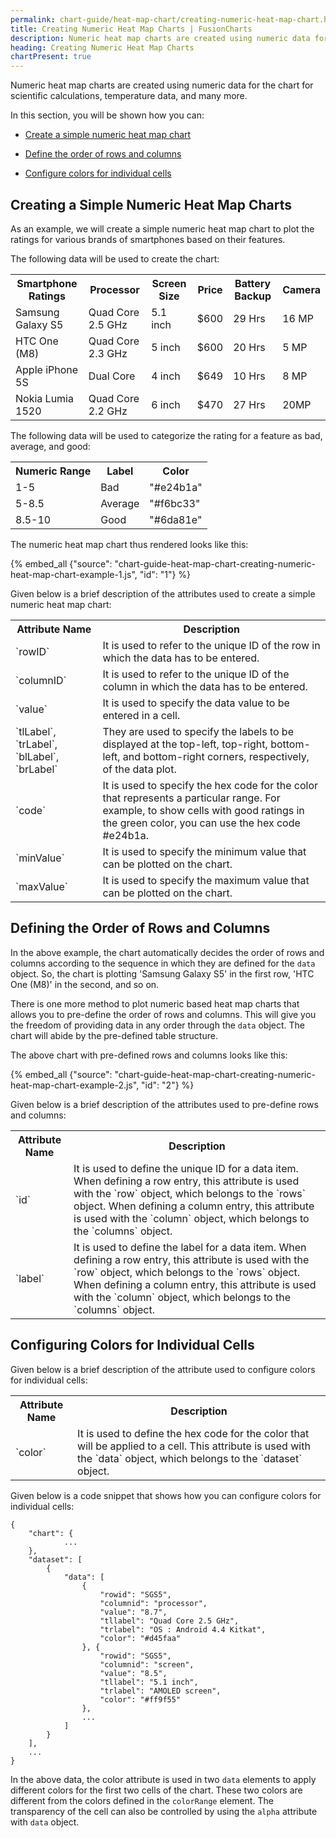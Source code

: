 ```yaml
---
permalink: chart-guide/heat-map-chart/creating-numeric-heat-map-chart.html
title: Creating Numeric Heat Map Charts | FusionCharts
description: Numeric heat map charts are created using numeric data for the chart for scientific calculations, temperature data, and many more.
heading: Creating Numeric Heat Map Charts
chartPresent: true
---
```


Numeric heat map charts are created using numeric data for the chart for scientific calculations, temperature data, and many more.

In this section, you will be shown how you can:

* <a href="{{ site.baseurl }}chart-guide/heat-map-chart/creating-numeric-heat-map-chart.html#creating-a-simple-numeric-heat-map-charts">Create a simple numeric heat map chart</a>

* <a href="{{ site.baseurl }}chart-guide/heat-map-chart/creating-numeric-heat-map-chart.html#defining-the-order-of-rows-and-columns">Define the order of rows and columns</a>

* <a href="{{ site.baseurl }}chart-guide/heat-map-chart/creating-numeric-heat-map-chart.html#configuring-colors-for-individual-cells">Configure colors for individual cells</a>

## Creating a Simple Numeric Heat Map Charts

As an example, we will create a simple numeric heat map chart to plot the ratings for various brands of smartphones based on their features.

The following data will be used to create the chart:

<table>
  <tr>
    <th>Smartphone Ratings</th>
    <th>Processor</th>
    <th>Screen Size</th>
    <th>Price</th>
    <th>Battery Backup</th>
    <th>Camera</th>
  </tr>
  <tr>
    <td>Samsung Galaxy S5</td>
    <td>Quad Core 2.5 GHz</td>
    <td>5.1 inch</td>
    <td>$600</td>
    <td>29 Hrs</td>
    <td>16 MP</td>
  </tr>
  <tr>
    <td>HTC One (M8)</td>
    <td>Quad Core 2.3 GHz</td>
    <td>5 inch</td>
    <td>$600</td>
    <td>20 Hrs</td>
    <td>5 MP</td>
  </tr>
  <tr>
    <td>Apple iPhone 5S</td>
    <td>Dual Core</td>
    <td>4 inch</td>
    <td>$649</td>
    <td>10 Hrs</td>
    <td>8 MP</td>
  </tr>
  <tr>
    <td>Nokia Lumia 1520</td>
    <td>Quad Core 2.2 GHz</td>
    <td>6 inch</td>
    <td>$470</td>
    <td>27 Hrs</td>
    <td>20MP</td>
  </tr>
</table>


The following data will be used to categorize the rating for a feature as bad, average, and good:

<table>
  <tr>
    <th>Numeric Range </th>
    <th>Label </th>
    <th>Color</th>
  </tr>
  <tr>
    <td>1-5</td>
    <td>Bad</td>
    <td>"#e24b1a"</td>
  </tr>
  <tr>
    <td>5-8.5</td>
    <td>Average</td>
    <td>"#f6bc33"</td>
  </tr>
  <tr>
    <td>8.5-10</td>
    <td>Good</td>
    <td>"#6da81e"</td>
  </tr>
</table>


The numeric heat map chart thus rendered looks like this:

{% embed_all {"source": "chart-guide-heat-map-chart-creating-numeric-heat-map-chart-example-1.js", "id": "1"} %}

Given below is a brief description of the attributes used to create a simple numeric heat map chart:

<table>
  <tr>
    <th>Attribute Name</th>
    <th>Description</th>
  </tr>
  <tr>
    <td>`rowID`</td>
    <td>It is used to refer to the unique ID of the row in which the data has to be entered.</td>
  </tr>
  <tr>
    <td>`columnID`</td>
    <td>It is used to refer to the unique ID of the column in which the data has to be entered.</td>
  </tr>
  <tr>
    <td>`value`</td>
    <td>It is used to specify the data value to be entered in a cell.</td>
  </tr>
  <tr>
    <td>`tlLabel`, `trLabel`, `blLabel`, `brLabel`</td>
    <td>They are used to specify the labels to be displayed at the top-left, top-right, bottom-left, and bottom-right corners, respectively, of the data plot. </td>
  </tr>
  <tr>
    <td>`code`</td>
    <td>It is used to specify the hex code for the color that represents a particular range. For example, to show cells with good ratings in the green color, you can use the hex code #e24b1a.</td>
  </tr>
  <tr>
    <td>`minValue`</td>
    <td>It is used to specify the minimum value that can be plotted on the chart.</td>
  </tr>
  <tr>
    <td>`maxValue`</td>
    <td>It is used to specify the maximum value that can be plotted on the chart.</td>
  </tr>
</table>


## Defining the Order of Rows and Columns

In the above example, the chart automatically decides the order of rows and columns according to the sequence  in which they are defined for the `data` object. So, the chart is plotting 'Samsung Galaxy S5' in the first row, 'HTC One (M8)' in the second, and so on.

There is one more method to plot numeric based heat map charts that allows you to pre-define the order of rows and columns. This will give you the freedom of providing data in any order through the `data` object. The chart will abide by the pre-defined table structure.

The above chart with pre-defined rows and columns looks like this:

{% embed_all {"source": "chart-guide-heat-map-chart-creating-numeric-heat-map-chart-example-2.js", "id": "2"} %}

Given below is a brief description of the attributes used to pre-define rows and columns:

<table>
  <tr>
    <th>Attribute Name</th>
    <th>Description</th>
  </tr>
  <tr>
    <td>`id`</td>
    <td>It is used to define the unique ID for a data item. When defining a row entry, this attribute is used with the `row` object, which belongs to the `rows` object. When defining a column entry, this attribute is used with the `column` object, which belongs to the `columns` object.</td>
  </tr>
  <tr>
    <td>`label`</td>
    <td>It is used to define the label for a data item. When defining a row entry, this attribute is used with the `row` object, which belongs to the `rows` object. When defining a column entry, this attribute is used with the `column` object, which belongs to the `columns` object.</td>
  </tr>
</table>


## Configuring Colors for Individual Cells

Given below is a brief description of the attribute used to configure colors for individual cells:

<table>
  <tr>
    <th>Attribute Name</th>
    <th>Description</th>
  </tr>
  <tr>
    <td>`color`</td>
    <td>It is used to define the hex code for the color that will be applied to a cell. This attribute is used with the `data` object, which belongs to the `dataset` object.</td>
  </tr>
</table>


Given below is a code snippet that shows how you can configure colors for individual cells:

```
{
    "chart": {
            ...
    },
    "dataset": [
        {
            "data": [
                {
                    "rowid": "SGS5",
                    "columnid": "processor",
                    "value": "8.7",
                    "tllabel": "Quad Core 2.5 GHz",
                    "trlabel": "OS : Android 4.4 Kitkat",
                    "color": "#d45faa"
                }, {
                    "rowid": "SGS5",
                    "columnid": "screen",
                    "value": "8.5",
                    "tllabel": "5.1 inch",
                    "trlabel": "AMOLED screen",
                    "color": "#ff9f55"
                },
                ...
            ]
        }
    ],
    ...
}
```

In the above data, the color attribute is used in two `data` elements to apply different colors for the first two cells of the chart. These two colors are different from the colors defined in the `colorRange` element. The transparency of the cell can also be controlled by using the `alpha` attribute with `data` object.